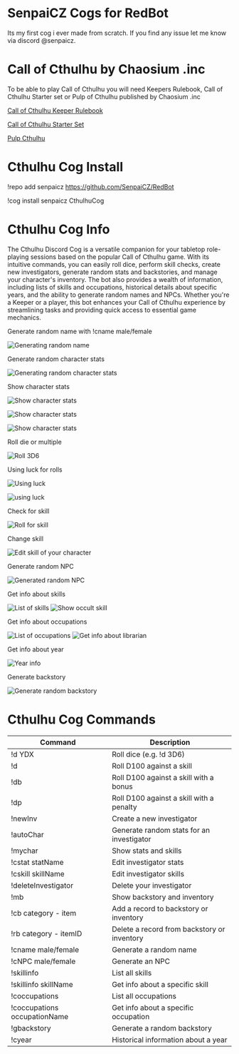 # SenpaiCZ Cogs for RedBot
Its my first cog i ever made from scratch. If you find any issue let me know via discord @senpaicz.



# Call of Cthulhu by Chaosium .inc
To be able to play Call of Cthulhu you will need Keepers Rulebook, Call of Cthulhu Starter set or Pulp of Cthulhu published by Chaosium .inc

[Call of Cthulhu Keeper Rulebook](https://www.chaosium.com/call-of-cthulhu-keeper-rulebook-hardcover/)

[Call of Cthulhu Starter Set](https://www.chaosium.com/call-of-cthulhu-starter-set/)

[Pulp Cthulhu](https://www.chaosium.com/pulp-cthulhu-hardcover/)

# Cthulhu Cog Install
!repo add senpaicz https://github.com/SenpaiCZ/RedBot

!cog install senpaicz CthulhuCog

# Cthulhu Cog Info
The Cthulhu Discord Cog is a versatile companion for your tabletop role-playing sessions based on the popular Call of Cthulhu game. With its intuitive commands, you can easily roll dice, perform skill checks, create new investigators, generate random stats and backstories, and manage your character's inventory. The bot also provides a wealth of information, including lists of skills and occupations, historical details about specific years, and the ability to generate random names and NPCs. Whether you're a Keeper or a player, this bot enhances your Call of Cthulhu experience by streamlining tasks and providing quick access to essential game mechanics.


Generate random name with !cname male/female

![Generating random name](https://github.com/SenpaiCZ/RedBot/blob/SenpaiCogs/src-images/name.jpg)

Generate random character stats

![Generating random character stats](https://github.com/SenpaiCZ/RedBot/blob/SenpaiCogs/src-images/autochar.jpg)

Show character stats

![Show character stats](https://github.com/SenpaiCZ/RedBot/blob/SenpaiCogs/src-images/mcs1.jpg)

![Show character stats](https://github.com/SenpaiCZ/RedBot/blob/SenpaiCogs/src-images/mcs2.jpg)

![Show character stats](https://github.com/SenpaiCZ/RedBot/blob/SenpaiCogs/src-images/mcs3.jpg)

Roll die or multiple

![Roll 3D6](https://github.com/SenpaiCZ/RedBot/blob/SenpaiCogs/src-images/d.jpg)

Using luck for rolls

![Using luck](https://github.com/SenpaiCZ/RedBot/blob/SenpaiCogs/src-images/use%20luck.jpg)

![using luck](https://github.com/SenpaiCZ/RedBot/blob/SenpaiCogs/src-images/use%20luck%202.jpg)

Check for skill

![Roll for skill](https://github.com/SenpaiCZ/RedBot/blob/SenpaiCogs/src-images/d%20listen.jpg)

Change skill

![Edit skill of your character](https://github.com/SenpaiCZ/RedBot/blob/SenpaiCogs/src-images/cskill.jpg)

Generate random NPC

![Generated random NPC](https://github.com/SenpaiCZ/RedBot/blob/SenpaiCogs/src-images/random%20npc.jpg)

Get info about skills

![List of skills](https://github.com/SenpaiCZ/RedBot/blob/SenpaiCogs/src-images/skillinfo.jpg)
![Show occult skill](https://github.com/SenpaiCZ/RedBot/blob/SenpaiCogs/src-images/skillinfo%20occult.jpg)

Get info about occupations

![List of occupations](https://github.com/SenpaiCZ/RedBot/blob/SenpaiCogs/src-images/occupations.jpg)
![Get info about librarian](https://github.com/SenpaiCZ/RedBot/blob/SenpaiCogs/src-images/occupations%20librarian.jpg)

Get info about year

![Year info](https://github.com/SenpaiCZ/RedBot/blob/SenpaiCogs/src-images/year%201923.jpg)

Generate backstory

![Generate random backstory](https://github.com/SenpaiCZ/RedBot/blob/SenpaiCogs/src-images/backstory%20generator.jpg)

# Cthulhu Cog Commands

| Command                                  | Description                                 |
|------------------------------------------|---------------------------------------------|
| !d YDX                                   | Roll dice (e.g. !d 3D6)                     |
| !d <skill>                               | Roll D100 against a skill                   |
| !db <skill>                              | Roll D100 against a skill with a bonus      |
| !dp <skill>                              | Roll D100 against a skill with a penalty    |
| !newInv                                  | Create a new investigator                   |
| !autoChar                                | Generate random stats for an investigator   |
| !mychar                                  | Show stats and skills                       |
| !cstat statName                       | Edit investigator stats                     |
| !cskill skillName                     | Edit investigator skills                    |
| !deleteInvestigator                      | Delete your investigator                   |
| !mb                                      | Show backstory and inventory                |
| !cb category - item                   | Add a record to backstory or inventory     |
| !rb category - itemID                | Delete a record from backstory or inventory|
| !cname male/female                     | Generate a random name                      |
| !cNPC male/female                      | Generate an NPC                             |
| !skillinfo                               | List all skills                             |
| !skillinfo skillName                  | Get info about a specific skill             |
| !coccupations                            | List all occupations                        |
| !coccupations occupationName          | Get info about a specific occupation       |
| !gbackstory                              | Generate a random backstory                 |
| !cyear <year>                            | Historical information about a year         |

